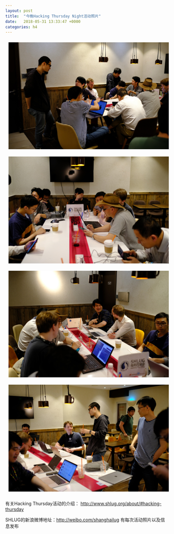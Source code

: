 ```yaml
---
layout: post
title:  "今晚Hacking Thursday Night活动照片"
date:   2018-05-31 13:33:47 +0000
categories: h4
---
```


[<img style='margin:10px;' src='https://raw.githubusercontent.com/shanghailug/res2018/master/i531.h4/i531_2020_4600+08.1920p.jpg'>](https://raw.githubusercontent.com/shanghailug/res2018/master/i531.h4/i531_2020_4600+08.JPG)
[<img style='margin:10px;' src='https://raw.githubusercontent.com/shanghailug/res2018/master/i531.h4/i531_2020_5800+08.1920p.jpg'>](https://raw.githubusercontent.com/shanghailug/res2018/master/i531.h4/i531_2020_5800+08.JPG)
[<img style='margin:10px;' src='https://raw.githubusercontent.com/shanghailug/res2018/master/i531.h4/i531_2031_3800+08.1920p.jpg'>](https://raw.githubusercontent.com/shanghailug/res2018/master/i531.h4/i531_2031_3800+08.JPG)
[<img style='margin:10px;' src='https://raw.githubusercontent.com/shanghailug/res2018/master/i531.h4/i531_2105_5200+08.1920p.jpg'>](https://raw.githubusercontent.com/shanghailug/res2018/master/i531.h4/i531_2105_5200+08.JPG)

有关Hacking Thursday活动的介绍：
http://www.shlug.org/about/#hacking-thursday

SHLUG的新浪微博地址：http://weibo.com/shanghailug 有每次活动照片以及信息发布


